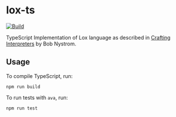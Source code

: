 # lox-ts

[![Build](https://github.com/cwood821/lox-ts/actions/workflows/node.js.yml/badge.svg)](https://github.com/cwood821/lox-ts/actions/workflows/node.js.yml)

TypeScript Implementation of Lox language as described in [Crafting Interpreters](http://craftinginterpreters.com) by Bob Nystrom.


## Usage

To compile TypeScript, run:
```
npm run build
```

To run tests with `ava`, run:
```
npm run test
```
